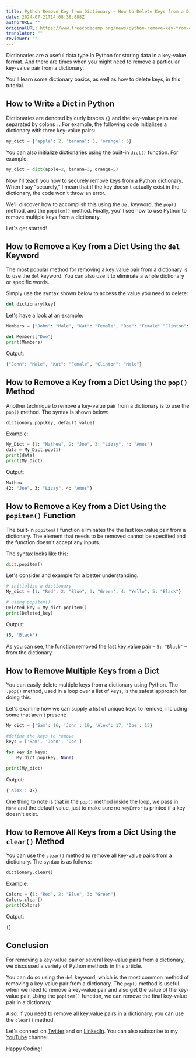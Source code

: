 ```yaml
---
title: Python Remove Key from Dictionary – How to Delete Keys from a Dict
date: 2024-07-21T14:08:38.888Z
authorURL: ""
originalURL: https://www.freecodecamp.org/news/python-remove-key-from-dictionary/
translator: ""
reviewer: ""
---
```


Dictionaries are a useful data type in Python for storing data in a key-value format. And there are times when you might need to remove a particular key-value pair from a dictionary.

<!-- more -->

You'll learn some dictionary basics, as well as how to delete keys, in this tutorial.

## How to Write a Dict in Python

Dictionaries are denoted by curly braces `{}` and the key-value pairs are separated by colons `:`. For example, the following code initializes a dictionary with three key-value pairs:

```py
my_dict = {'apple': 2, 'banana': 3, 'orange': 5}
```

You can also initialize dictionaries using the built-in `dict()` function. For example:

```py
my_dict = dict(apple=2, banana=3, orange=5)
```

Now I'll teach you how to securely remove keys from a Python dictionary. When I say "securely," I mean that if the key doesn't actually exist in the dictionary, the code won't throw an error.

We'll discover how to accomplish this using the `del` keyword, the `pop()` method, and the `popitem()` method. Finally, you'll see how to use Python to remove multiple keys from a dictionary.

Let's get started!

## How to Remove a Key from a Dict Using the `del` Keyword

The most popular method for removing a key:value pair from a dictionary is to use the `del` keyword. You can also use it to eliminate a whole dictionary or specific words.

Simply use the syntax shown below to access the value you need to delete:

```py
del dictionary[key]
```

Let's have a look at an example:

```py
Members = {"John": "Male", "Kat": "Female", "Doe": "Female" "Clinton": "Male"}

del Members["Doe"]
print(Members)
```

Output:

```bash
{"John": "Male", "Kat": "Female", "Clinton": "Male"}
```

## How to Remove a Key from a Dict Using the `pop()` Method

Another technique to remove a key-value pair from a dictionary is to use the `pop()` method. The syntax is shown below:

```py
dictionary.pop(key, default_value)
```

Example:

```py
My_Dict = {1: "Mathew", 2: "Joe", 3: "Lizzy", 4: "Amos"}
data = My_Dict.pop(1)
print(data)
print(My_Dict)
```

Output:

```bash
Mathew
{2: "Joe", 3: "Lizzy", 4: "Amos"}
```

## How to Remove a Key from a Dict Using the `popitem()` Function

The built-in `popitem()` function eliminates the the last key:value pair from a dictionary. The element that needs to be removed cannot be specified and the function doesn't accept any inputs.

The syntax looks like this:

```py
dict.popitem()
```

Let's consider and example for a better understanding.

```py
# initialize a dictionary
My_dict = {1: "Red", 2: "Blue", 3: "Green", 4: "Yello", 5: "Black"}

# using popitem()
Deleted_key = My_dict.popitem()
print(Deleted_key)
```

Output:

```bash
(5, 'Black')
```

As you can see, the function removed the last key:value pair – `5: "Black"` – from the dictionary.

## How to Remove Multiple Keys from a Dict

You can easily delete multiple keys from a dictionary using Python. The `.pop()` method, used in a loop over a list of keys, is the safest approach for doing this.

Let's examine how we can supply a list of unique keys to remove, including some that aren't present:

```py
My_dict = {'Sam': 16, 'John': 19, 'Alex': 17, 'Doe': 15}

#define the keys to remove
keys = ['Sam', 'John', 'Doe']

for key in keys:
    My_dict.pop(key, None)

print(My_dict)
```

Output:

```bash
{'Alex': 17}
```

One thing to note is that in the `pop()` method inside the loop, we pass in `None` and the default value, just to make sure no `KeyError` is printed if a key doesn't exist.

## How to Remove All Keys from a Dict Using the `clear()` Method

You can use the `clear()` method to remove all key-value pairs from a dictionary. The syntax is as follows:

```py
dictionary.clear()
```

Example:

```py
Colors = {1: "Red", 2: "Blue", 3: "Green"}
Colors.clear()
print(Colors)
```

Output:

```bash
{}
```

## Conclusion

For removing a key-value pair or several key-value pairs from a dictionary, we discussed a variety of Python methods in this article.

You can do so using the `del` keyword, which is the most common method of removing a key-value pair from a dictionary. The `pop()` method is useful when we need to remove a key-value pair and also get the value of the key-value pair. Using the `popitem()` function, we can remove the final key-value pair in a dictionary.

Also, if you need to remove all key:value pairs in a dictionary, you can use the `clear()` method.

Let's connect on [Twitter][1] and on [LinkedIn][2]. You can also subscribe to my [YouTube][3] channel.

Happy Coding!

[1]: https://www.twitter.com/Shittu_Olumide_
[2]: https://www.linkedin.com/in/olumide-shittu
[3]: https://www.youtube.com/channel/UCNhFxpk6hGt5uMCKXq0Jl8A
